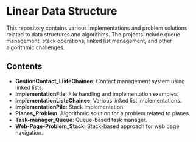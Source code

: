 # Linear Data Structure

This repository contains various implementations and problem solutions related to data structures and algorithms. The projects include queue management, stack operations, linked list management, and other algorithmic challenges.  

## Contents  
- **GestionContact_ListeChainee**: Contact management system using linked lists.  
- **ImplementationFile**: File handling and implementation examples.  
- **ImplementationListeChainee**: Various linked list implementations.  
- **ImplementationPile**: Stack implementation.  
- **Planes_Problem**: Algorithmic solution for a problem related to planes.  
- **Task-manager_Queue**: Queue-based task manager.  
- **Web-Page-Problem_Stack**: Stack-based approach for web page navigation.  
